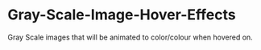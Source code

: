 # Gray-Scale-Image-Hover-Effects
Gray Scale images that will be animated to color/colour when hovered on.
